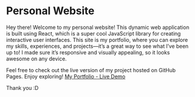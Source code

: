 # Personal Website

Hey there! Welcome to my personal website! This dynamic web application is built using React, which is a super cool JavaScript library for creating interactive user interfaces. This site is my portfolio, where you can explore my skills, experiences, and projects—it’s a great way to see what I’ve been up to! I made sure it’s responsive and visually appealing, so it looks awesome on any device.

Feel free to check out the live version of my project hosted on GitHub Pages. Enjoy exploring!
[My Portfolio - Live Demo](https://abigail-alem.github.io/Abby-Insights/)

Thank you :D
